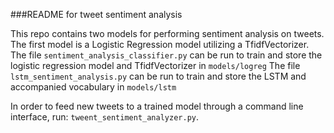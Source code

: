 ###README for tweet sentiment analysis

This repo contains two models for performing sentiment analysis on tweets. The first model is a Logistic Regression model utilizing a TfidfVectorizer.
The file `sentiment_analysis_classifier.py` can be run to train and store the logistic regression model and TfidfVectorizer in `models/logreg`
The file `lstm_sentiment_analysis.py` can be run to train and store the LSTM and accompanied vocabulary in `models/lstm`

In order to feed new tweets to a trained model through a command line interface, run: `tweent_sentiment_analyzer.py`.
